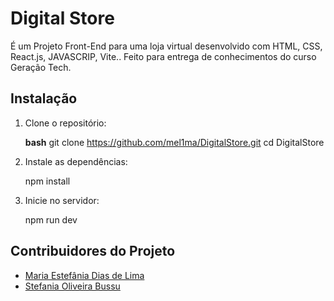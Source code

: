 # Digital Store 

É um Projeto Front-End para uma loja virtual desenvolvido com HTML, 
CSS, React.js, JAVASCRIP, Vite.. Feito para entrega de conhecimentos do curso Geração Tech.

## Instalação

1. Clone o repositório:

   **bash**
   git clone https://github.com/mel1ma/DigitalStore.git
   cd DigitalStore

 2. Instale as dependências:

    npm install

 3. Inicie no servidor:

    npm run dev
    

## Contribuidores do Projeto

- [Maria Estefânia Dias de Lima](https://github.com/mel1ma)
- [Stefania Oliveira Bussu](https://github.com/StefaniaBussu)
